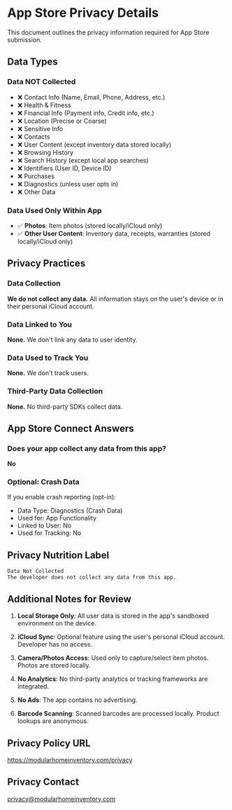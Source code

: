 # App Store Privacy Details

This document outlines the privacy information required for App Store submission.

## Data Types

### Data NOT Collected
- ❌ Contact Info (Name, Email, Phone, Address, etc.)
- ❌ Health & Fitness
- ❌ Financial Info (Payment info, Credit info, etc.)
- ❌ Location (Precise or Coarse)
- ❌ Sensitive Info
- ❌ Contacts
- ❌ User Content (except inventory data stored locally)
- ❌ Browsing History
- ❌ Search History (except local app searches)
- ❌ Identifiers (User ID, Device ID)
- ❌ Purchases
- ❌ Diagnostics (unless user opts in)
- ❌ Other Data

### Data Used Only Within App
- ✅ **Photos**: Item photos (stored locally/iCloud only)
- ✅ **Other User Content**: Inventory data, receipts, warranties (stored locally/iCloud only)

## Privacy Practices

### Data Collection
**We do not collect any data.** All information stays on the user's device or in their personal iCloud account.

### Data Linked to You
**None.** We don't link any data to user identity.

### Data Used to Track You
**None.** We don't track users.

### Third-Party Data Collection
**None.** No third-party SDKs collect data.

## App Store Connect Answers

### Does your app collect any data from this app?
**No**

### Optional: Crash Data
If you enable crash reporting (opt-in):
- Data Type: Diagnostics (Crash Data)
- Used for: App Functionality
- Linked to User: No
- Used for Tracking: No

## Privacy Nutrition Label

```
Data Not Collected
The developer does not collect any data from this app.
```

## Additional Notes for Review

1. **Local Storage Only**: All user data is stored in the app's sandboxed environment on the device.

2. **iCloud Sync**: Optional feature using the user's personal iCloud account. Developer has no access.

3. **Camera/Photos Access**: Used only to capture/select item photos. Photos are stored locally.

4. **No Analytics**: No third-party analytics or tracking frameworks are integrated.

5. **No Ads**: The app contains no advertising.

6. **Barcode Scanning**: Scanned barcodes are processed locally. Product lookups are anonymous.

## Privacy Policy URL
https://modularhomeinventory.com/privacy

## Privacy Contact
privacy@modularhomeinventory.com